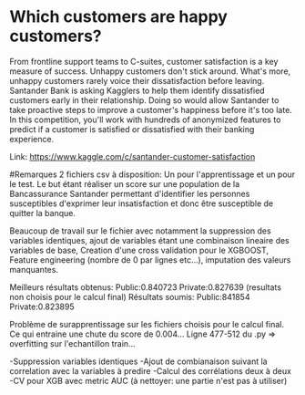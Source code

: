 # Which customers are happy customers?

From frontline support teams to C-suites, customer satisfaction is a key measure of success. Unhappy customers don't stick around. What's more, unhappy customers rarely voice their dissatisfaction before leaving.
Santander Bank is asking Kagglers to help them identify dissatisfied customers early in their relationship. Doing so would allow Santander to take proactive steps to improve a customer's happiness before it's too late.
In this competition, you'll work with hundreds of anonymized features to predict if a customer is satisfied or dissatisfied with their banking experience.

Link: https://www.kaggle.com/c/santander-customer-satisfaction

#Remarques
2 fichiers csv à disposition: Un pour l'apprentissage et un pour le test. Le but étant réaliser un score sur une population de la Bancassurance Santander permettant d'identifier les personnes susceptibles d'exprimer leur insatisfaction et donc être susceptible de quitter la banque.

Beaucoup de travail sur le fichier avec notamment la suppression des variables identiques, ajout de variables étant une combinaison lineaire des variables de base, Creation d'une cross validation pour le XGBOOST, Feature engineering (nombre de 0 par lignes etc...), imputation des valeurs manquantes.

Meilleurs résultats obtenus: Public:0.840723 Private:0.827639 (resultats non choisis pour le calcul final) Résultats soumis: Public:841854 Private:0.823895

Problème de surapprentissage sur les fichiers choisis pour le calcul final. Ce qui entraine une chute du score de 0.004... Ligne 477-512 du .py => overfitting sur l'echantillon train...

-Suppression variables identiques -Ajout de combianaison suivant la correlation avec la variables à predire -Calcul des corrélations deux à deux -CV pour XGB avec metric AUC (à nettoyer: une partie n'est pas à utiliser)
